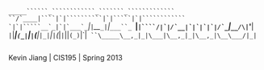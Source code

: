 ```_____``````_````````````_```````_`````````````
``/`____|````|`|``````````|`|`````|`|````````````
`|`|`````__`_|`|`___`_```_|`|`__`_|`|_`___``_`__`
`|`|````/`_``|`|/`__|`|`|`|`|/`_``|`__/`_`\|`'__|
`|`|___|`(_|`|`|`(__|`|_|`|`|`(_|`|`||`(_)`|`|```
``\_____\__,_|_|\___|\__,_|_|\__,_|\__\___/|_|```
`````````````````````````````````````````````````
`````````````````````````````````````````````````


Kevin Jiang | CIS195 | Spring 2013